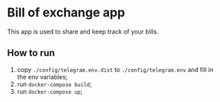 # Bill of exchange app

This app is used to share and keep track of your bills.

## How to run

1) copy `./config/telegram.env.dist` to `./config/telegram.env` and fill in the env variables;
2) run `docker-compose build`;
3) run `docker-compose up`;
